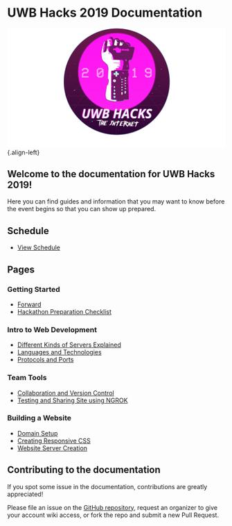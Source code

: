# UWB Hacks 2019 Documentation
![Powerglove Internet Sticker 1 4](/uploads/powerglove-internet-sticker-1-4.png "Powerglove Internet Sticker 1 4"){.align-left}

## Welcome to the documentation for UWB Hacks 2019!

Here you can find guides and information that you may want to know before the event begins so that you can show up prepared.

## Schedule
* [View Schedule](schedule)

## Pages
### Getting Started
*  [Forward](getting-started/forward)
*  [Hackathon Preparation Checklist](getting-started/hackathon-preparation-checklist)

### Intro to Web Development
* [Different Kinds of Servers Explained](getting-started/intro-to-webdev/kinds-of-servers)
* [Languages and Technologies](getting-started/intro-to-webdev/languages-and-technologies)
* [Protocols and Ports](getting-started/intro-to-webdev/protocols-and-ports)

### Team Tools
* [Collaboration and Version Control](team-tools/collaboration)
* [Testing and Sharing Site using NGROK](team-tools/ngrok/testing-your-site-with-ngrok)

### Building a Website
* [Domain Setup](build-a-website/domain-setup)
* [Creating Responsive CSS](build-a-website/responsive-css)
* [Website Server Creation](build-a-website/website-server-creation)

## Contributing to the documentation

If you spot some issue in the documentation, contributions are greatly appreciated!

Please file an issue on the [GitHub repository][github],
request an organizer to give your account wiki access,
or fork the repo and submit a new Pull Request.

[github]: https://github.com/UWB-ACM/Hackathon-Docs